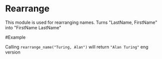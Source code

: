Rearrange
=========

This module is used for rearranging names. 
Turns "LastName, FirstName" into "FirstName LastName"

#Example

Calling `rearrange_name("Turing, Alan")` will return `"Alan Turing"` eng version